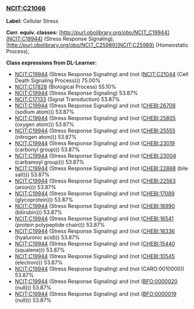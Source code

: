 
### [NCIT:C21066](http://purl.obolibrary.org/obo/NCIT_C21066)
**Label:** Cellular Stress

**Corr. equiv. classes:** [http://purl.obolibrary.org/obo/NCIT_C19944](NCIT:C19944) (Stress Response Signaling), [http://purl.obolibrary.org/obo/NCIT_C25989](NCIT:C25989) (Homeostatic Process), 

**Class expressions from DL-Learner:**

- [NCIT:C19944](http://purl.obolibrary.org/obo/NCIT_C19944) (Stress Response Signaling) and (not ([NCIT:C21044](http://purl.obolibrary.org/obo/NCIT_C21044) (Cell Death Signaling Process))) 75.00%
- [NCIT:C17828](http://purl.obolibrary.org/obo/NCIT_C17828) (Biological Process) 55.10%
- [NCIT:C19944](http://purl.obolibrary.org/obo/NCIT_C19944) (Stress Response Signaling) 53.87%
- [NCIT:C17133](http://purl.obolibrary.org/obo/NCIT_C17133) (Signal Transduction) 53.87%
- [NCIT:C19944](http://purl.obolibrary.org/obo/NCIT_C19944) (Stress Response Signaling) and (not ([CHEBI:26708](http://purl.obolibrary.org/obo/CHEBI_26708) (sodium atom))) 53.87%
- [NCIT:C19944](http://purl.obolibrary.org/obo/NCIT_C19944) (Stress Response Signaling) and (not ([CHEBI:25805](http://purl.obolibrary.org/obo/CHEBI_25805) (oxygen atom))) 53.87%
- [NCIT:C19944](http://purl.obolibrary.org/obo/NCIT_C19944) (Stress Response Signaling) and (not ([CHEBI:25555](http://purl.obolibrary.org/obo/CHEBI_25555) (nitrogen atom))) 53.87%
- [NCIT:C19944](http://purl.obolibrary.org/obo/NCIT_C19944) (Stress Response Signaling) and (not ([CHEBI:23019](http://purl.obolibrary.org/obo/CHEBI_23019) (carbonyl group))) 53.87%
- [NCIT:C19944](http://purl.obolibrary.org/obo/NCIT_C19944) (Stress Response Signaling) and (not ([CHEBI:23004](http://purl.obolibrary.org/obo/CHEBI_23004) (carbamoyl group))) 53.87%
- [NCIT:C19944](http://purl.obolibrary.org/obo/NCIT_C19944) (Stress Response Signaling) and (not ([CHEBI:22868](http://purl.obolibrary.org/obo/CHEBI_22868) (bile salt))) 53.87%
- [NCIT:C19944](http://purl.obolibrary.org/obo/NCIT_C19944) (Stress Response Signaling) and (not ([CHEBI:22563](http://purl.obolibrary.org/obo/CHEBI_22563) (anion))) 53.87%
- [NCIT:C19944](http://purl.obolibrary.org/obo/NCIT_C19944) (Stress Response Signaling) and (not ([CHEBI:17089](http://purl.obolibrary.org/obo/CHEBI_17089) (glycoprotein))) 53.87%
- [NCIT:C19944](http://purl.obolibrary.org/obo/NCIT_C19944) (Stress Response Signaling) and (not ([CHEBI:16990](http://purl.obolibrary.org/obo/CHEBI_16990) (bilirubin))) 53.87%
- [NCIT:C19944](http://purl.obolibrary.org/obo/NCIT_C19944) (Stress Response Signaling) and (not ([CHEBI:16541](http://purl.obolibrary.org/obo/CHEBI_16541) (protein polypeptide chain))) 53.87%
- [NCIT:C19944](http://purl.obolibrary.org/obo/NCIT_C19944) (Stress Response Signaling) and (not ([CHEBI:16336](http://purl.obolibrary.org/obo/CHEBI_16336) (hyaluronic acid))) 53.87%
- [NCIT:C19944](http://purl.obolibrary.org/obo/NCIT_C19944) (Stress Response Signaling) and (not ([CHEBI:15440](http://purl.obolibrary.org/obo/CHEBI_15440) (squalene))) 53.87%
- [NCIT:C19944](http://purl.obolibrary.org/obo/NCIT_C19944) (Stress Response Signaling) and (not ([CHEBI:10545](http://purl.obolibrary.org/obo/CHEBI_10545) (electron))) 53.87%
- [NCIT:C19944](http://purl.obolibrary.org/obo/NCIT_C19944) (Stress Response Signaling) and (not (CARO:0010000)) 53.87%
- [NCIT:C19944](http://purl.obolibrary.org/obo/NCIT_C19944) (Stress Response Signaling) and (not ([BFO:0000020](http://purl.obolibrary.org/obo/BFO_0000020) (null))) 53.87%
- [NCIT:C19944](http://purl.obolibrary.org/obo/NCIT_C19944) (Stress Response Signaling) and (not ([BFO:0000019](http://purl.obolibrary.org/obo/BFO_0000019) (null))) 53.87%



